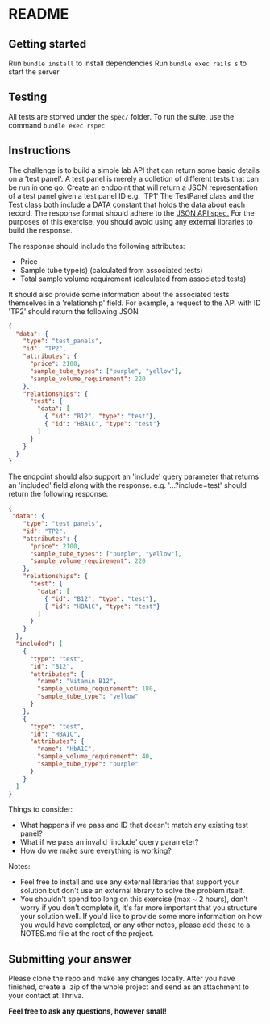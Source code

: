 # README

## Getting started

Run `bundle install` to install dependencies
Run `bundle exec rails s` to start the server

## Testing

All tests are storved under the `spec/` folder. To run the suite, use the command `bundle exec rspec`

## Instructions

The challenge is to build a simple lab API that can return some basic details on a 'test panel'. A test panel is merely a colletion of different tests that can be run in one go. Create an endpoint that will return a JSON representation of a test panel given a test panel ID e.g. 'TP1' The TestPanel class and the Test class both include a DATA constant that holds the data about each record. The response format should adhere to the [JSON API spec.](http://jsonapi.org/examples/) For the purposes of this exercise, you should avoid using any external libraries to build the response.

The response should include the following attributes:
* Price
* Sample tube type(s) (calculated from associated tests)
* Total sample volume requirement (calculated from associated tests)

It should also provide some information about the associated tests themselves in a 'relationship' field. For example, a request to the API with ID 'TP2' should return the following JSON

```json
{
  "data": {
    "type": "test_panels",
    "id": "TP2",
    "attributes": {
      "price": 2100,
      "sample_tube_types": ["purple", "yellow"],
      "sample_volume_requirement": 220
    },
    "relationships": {
      "test": {
        "data": [
          { "id": "B12", "type": "test"},
          { "id": "HBA1C", "type": "test"}
        ]
      }
    }
  }
}
```

The endpoint should also support an 'include' query parameter that returns an 'included' field along with the response. e.g. '...?include=test' should return the following response:

```json
{
 "data": {
    "type": "test_panels",
    "id": "TP2",
    "attributes": {
      "price": 2100,
      "sample_tube_types": ["purple", "yellow"],
      "sample_volume_requirement": 220
    },
    "relationships": {
      "test": {
        "data": [
          { "id": "B12", "type": "test"},
          { "id": "HBA1C", "type": "test"}
        ]
      }
    }
  },
  "included": [
    {
      "type": "test",
      "id": "B12",
      "attributes": {
        "name": "Vitamin B12",
        "sample_volume_requirement": 180,
        "sample_tube_type": "yellow"
      }
    },
    {
      "type": "test",
      "id": "HBA1C",
      "attributes": {
        "name": "HbA1C",
        "sample_volume_requirement": 40,
        "sample_tube_type": "purple"
      }
    }
  ]
}
```

Things to consider:
* What happens if we pass and ID that doesn't match any existing test panel?
* What if we pass an invalid 'include' query parameter?
* How do we make sure everything is working?

Notes:
* Feel free to install and use any external libraries that support your solution but don't use an external library to solve the problem itself.
* You shouldn't spend too long on this exercise (max ~ 2 hours), don't worry if you don't complete it, it's far more important that you structure your solution well. If you'd like to provide some more information on how you would have completed, or any other notes, please add these to a NOTES.md file at the root of the project.

## Submitting your answer

Please clone the repo and make any changes locally. After you have finished, create a .zip of the whole project and send as an attachment to your contact at Thriva.

**Feel free to ask any questions, however small!**
